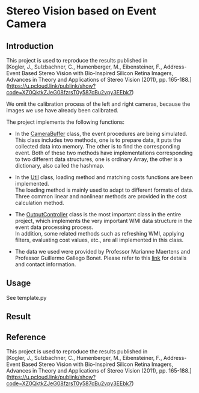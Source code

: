 # Stereo Vision based on Event Camera

## Introduction
This project is used to reproduce the results published in <br/>
[Kogler, J., Sulzbachner, C., Humenberger, M., Eibensteiner, F.,
Address-Event Based Stereo Vision with Bio-Inspired Silicon Retina Imagers,
Advances in Theory and Applications of Stereo Vision (2011), pp. 165-188.] 
(https://u.pcloud.link/publink/show?code=XZ0QktkZJeG08fzrsT0y587cBu2vpy3EEbk7)

We omit the calibration process of the left and right cameras, because the images we use have already been calibrated.

The project implements the following functions: <br/>

- In the [CameraBuffer](src/CameraBuffer.py) class, the event procedures are being simulated. <br/>
This class includes two methods, one is to prepare data, it puts the collected data into memory.
The other is to find the corresponding event. Both of these two methods have implementations corresponding to two different data structures, 
one is ordinary Array, the other is a dictionary, also called the hashmap.

- In the [Util](src/Util.py) class, loading method and matching costs functions are been implemented. <br/>
The loading method is mainly used to adapt to different formats of data. 
Three common linear and nonlinear methods are provided in the cost calculation method.

- The [OutputController](src/OutputController.py) class is the most important class in the entire project, 
which implements the very important WMI data structure in the event data processing process. <br/>
In addition, some related methods such as refreshing WMI, applying filters, evaluating cost values, etc., are all implemented in this class.

- The data we used were provided by Professor Marianne Maertens and Professor Guillermo Gallego Bonet. 
Please refer to this [link](http://www.psyco.tu-berlin.de/) for details and contact information. 

## Usage
See template.py

## Result

## Reference
This project is used to reproduce the results published in <br/>
[Kogler, J., Sulzbachner, C., Humenberger, M., Eibensteiner, F.,
Address-Event Based Stereo Vision with Bio-Inspired Silicon Retina Imagers,
Advances in Theory and Applications of Stereo Vision (2011), pp. 165-188.] 
(https://u.pcloud.link/publink/show?code=XZ0QktkZJeG08fzrsT0y587cBu2vpy3EEbk7)